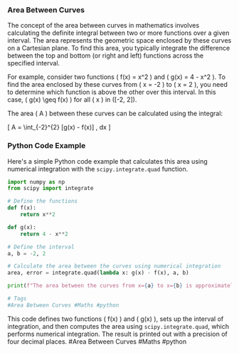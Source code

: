 ### Area Between Curves

The concept of the area between curves in mathematics involves calculating the definite integral between two or more functions over a given interval. The area represents the geometric space enclosed by these curves on a Cartesian plane. To find this area, you typically integrate the difference between the top and bottom (or right and left) functions across the specified interval.

For example, consider two functions \( f(x) = x^2 \) and \( g(x) = 4 - x^2 \). To find the area enclosed by these curves from \( x = -2 \) to \( x = 2 \), you need to determine which function is above the other over this interval. In this case, \( g(x) \geq f(x) \) for all \( x \) in \([-2, 2]\).

The area \( A \) between these curves can be calculated using the integral:

\[ A = \int_{-2}^{2} [g(x) - f(x)] \, dx \]

### Python Code Example

Here's a simple Python code example that calculates this area using numerical integration with the `scipy.integrate.quad` function.

```python
import numpy as np
from scipy import integrate

# Define the functions
def f(x):
    return x**2

def g(x):
    return 4 - x**2

# Define the interval
a, b = -2, 2

# Calculate the area between the curves using numerical integration
area, error = integrate.quad(lambda x: g(x) - f(x), a, b)

print(f"The area between the curves from x={a} to x={b} is approximately {area:.4f}")

# Tags
#Area Between Curves #Maths #python
```

This code defines two functions \( f(x) \) and \( g(x) \), sets up the interval of integration, and then computes the area using `scipy.integrate.quad`, which performs numerical integration. The result is printed out with a precision of four decimal places. #Area Between Curves #Maths #python